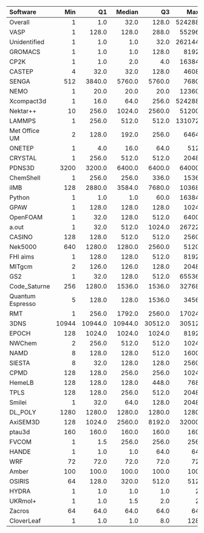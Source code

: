 | Software         |   Min |      Q1 |   Median |      Q3 |    Max |    Jobs |     Nodeh |   PercentUse |       kWh |   PercentEnergy |
|:-----------------|------:|--------:|---------:|--------:|-------:|--------:|----------:|-------------:|----------:|----------------:|
| Overall          |     1 |     1.0 |     32.0 |   128.0 | 524288 | 1006093 | 3450409.5 |        100.0 | 1458287.4 |           100.0 |
| VASP             |     1 |   128.0 |    128.0 |   288.0 |  55296 |   64650 |  884730.1 |         25.6 |  381943.4 |            26.2 |
| Unidentified     |     1 |     1.0 |      1.0 |    32.0 | 262144 |  313357 |  700688.5 |         20.3 |  270956.7 |            18.6 |
| GROMACS          |     1 |     1.0 |      1.0 |   128.0 |   8192 |   11918 |  237335.5 |          6.9 |  114474.2 |             7.8 |
| CP2K             |     1 |     1.0 |      2.0 |     4.0 |  16384 |   26527 |  207423.3 |          6.0 |   81726.4 |             5.6 |
| CASTEP           |     4 |    32.0 |     32.0 |   128.0 |   4608 |  329432 |  139468.3 |          4.0 |   55224.0 |             3.8 |
| SENGA            |   512 |  3840.0 |   5760.0 |  5760.0 |   7680 |     105 |  110031.9 |          3.2 |   51051.6 |             3.5 |
| NEMO             |     1 |    20.0 |     20.0 |    20.0 |  12360 |   35495 |   97846.5 |          2.8 |   43546.0 |             3.0 |
| Xcompact3d       |     1 |    16.0 |     64.0 |   256.0 | 524288 |    1112 |   97612.9 |          2.8 |   38887.5 |             2.7 |
| Nektar++         |    10 |   256.0 |   1024.0 |  2560.0 |  51200 |    1416 |   91555.2 |          2.7 |   42583.2 |             2.9 |
| LAMMPS           |     1 |   256.0 |    512.0 |   512.0 | 131072 |    7599 |   86551.9 |          2.5 |   37443.6 |             2.6 |
| Met Office UM    |     2 |   128.0 |    192.0 |   256.0 |   6464 |    6770 |   84619.8 |          2.5 |   29409.3 |             2.0 |
| ONETEP           |     1 |     4.0 |     16.0 |    64.0 |    512 |    3918 |   80921.1 |          2.3 |   34148.3 |             2.3 |
| CRYSTAL          |     1 |   256.0 |    512.0 |   512.0 |   2048 |    1296 |   80825.0 |          2.3 |   29105.8 |             2.0 |
| PDNS3D           |  3200 |  3200.0 |   6400.0 |  6400.0 |  64000 |      41 |   72562.7 |          2.1 |   36186.0 |             2.5 |
| ChemShell        |     1 |   256.0 |    256.0 |   336.0 |   1536 |    1269 |   55339.2 |          1.6 |   20871.1 |             1.4 |
| iIMB             |   128 |  2880.0 |   3584.0 |  7680.0 |  10368 |     124 |   53534.2 |          1.6 |   26070.1 |             1.8 |
| Python           |     1 |     1.0 |      1.0 |    60.0 |  16384 |  135379 |   50627.4 |          1.5 |   22836.1 |             1.6 |
| GPAW             |     1 |   128.0 |    128.0 |   128.0 |   1024 |   23359 |   44793.0 |          1.3 |   22001.4 |             1.5 |
| OpenFOAM         |     1 |    32.0 |    128.0 |   512.0 |   6400 |    1660 |   44529.2 |          1.3 |   19415.2 |             1.3 |
| a.out            |     1 |    32.0 |    512.0 |  1024.0 |  26722 |     644 |   35353.9 |          1.0 |   17615.9 |             1.2 |
| CASINO           |   128 |   128.0 |    512.0 |   512.0 |   2560 |     491 |   24407.4 |          0.7 |   12566.0 |             0.9 |
| Nek5000          |   640 |  1280.0 |   1280.0 |  2560.0 |   5120 |      98 |   21305.9 |          0.6 |   11113.5 |             0.8 |
| FHI aims         |     1 |   128.0 |    128.0 |   512.0 |   8192 |    7523 |   20851.8 |          0.6 |    9561.3 |             0.7 |
| MITgcm           |     2 |   126.0 |    126.0 |   128.0 |   2048 |   14550 |   20384.7 |          0.6 |    9622.7 |             0.7 |
| GS2              |     1 |    32.0 |    128.0 |   512.0 |  65536 |     824 |   18478.6 |          0.5 |    3858.3 |             0.3 |
| Code_Saturne     |   256 |  1280.0 |   1536.0 |  1536.0 |  32768 |      54 |   14247.1 |          0.4 |    5061.2 |             0.3 |
| Quantum Espresso |     5 |   128.0 |    128.0 |  1536.0 |   3456 |    3300 |   13920.4 |          0.4 |    6564.5 |             0.5 |
| RMT              |     1 |   256.0 |   1792.0 |  2560.0 |  17024 |     309 |   13220.6 |          0.4 |    6364.7 |             0.4 |
| 3DNS             | 10944 | 10944.0 |  10944.0 | 30512.0 |  30512 |      21 |   11722.2 |          0.3 |    4959.1 |             0.3 |
| EPOCH            |   128 |  1024.0 |   1024.0 |  1024.0 |   8192 |     756 |    8992.6 |          0.3 |    4011.9 |             0.3 |
| NWChem           |     2 |   256.0 |    512.0 |   512.0 |   1024 |    7723 |    8401.2 |          0.2 |    2616.0 |             0.2 |
| NAMD             |     8 |   128.0 |    128.0 |   512.0 |   1600 |     252 |    7203.8 |          0.2 |    2834.2 |             0.2 |
| SIESTA           |     8 |    32.0 |    128.0 |   128.0 |   2560 |     190 |    3914.3 |          0.1 |     336.7 |             0.0 |
| CPMD             |   128 |   128.0 |    256.0 |   256.0 |   1024 |      36 |    1650.2 |          0.0 |     822.1 |             0.1 |
| HemeLB           |   128 |   128.0 |    128.0 |   448.0 |    768 |      23 |    1354.0 |          0.0 |     715.6 |             0.0 |
| TPLS             |   128 |   128.0 |    256.0 |   512.0 |   2048 |      38 |    1259.9 |          0.0 |     664.3 |             0.0 |
| Smilei           |     1 |    32.0 |     64.0 |   128.0 |   2048 |      42 |     949.3 |          0.0 |     348.9 |             0.0 |
| DL_POLY          |  1280 |  1280.0 |   1280.0 |  1280.0 |   1280 |      28 |     758.3 |          0.0 |     391.7 |             0.0 |
| AxiSEM3D         |   128 |  1024.0 |   2560.0 |  8192.0 |  32000 |      17 |     551.9 |          0.0 |     157.8 |             0.0 |
| ptau3d           |   160 |   160.0 |    160.0 |   160.0 |    160 |       1 |     422.1 |          0.0 |     194.1 |             0.0 |
| FVCOM            |     1 |     1.5 |    256.0 |   256.0 |    256 |       7 |      18.2 |          0.0 |       9.7 |             0.0 |
| HANDE            |     1 |     1.0 |      1.0 |    64.0 |     64 |      74 |      18.0 |          0.0 |       6.3 |             0.0 |
| WRF              |    72 |    72.0 |     72.0 |    72.0 |     72 |       1 |      15.7 |          0.0 |       6.7 |             0.0 |
| Amber            |   100 |   100.0 |    100.0 |   100.0 |    100 |     250 |       4.4 |          0.0 |       0.8 |             0.0 |
| OSIRIS           |    64 |   128.0 |    320.0 |   512.0 |    512 |      28 |       4.2 |          0.0 |       1.9 |             0.0 |
| HYDRA            |     1 |     1.0 |      1.0 |     1.0 |      2 |    2833 |       3.0 |          0.0 |       1.5 |             0.0 |
| UKRmol+          |     1 |     1.0 |      1.5 |     2.0 |      2 |     526 |       0.0 |          0.0 |       0.0 |             0.0 |
| Zacros           |    64 |    64.0 |     64.0 |    64.0 |     64 |       2 |       0.0 |          0.0 |       0.0 |             0.0 |
| CloverLeaf       |     1 |     1.0 |      1.0 |     8.0 |    128 |      25 |       0.0 |          0.0 |       0.0 |             0.0 |